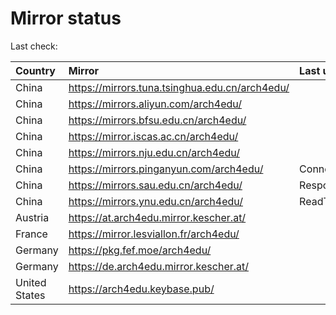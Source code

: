 <script src="./time.js"></script>
# Mirror status
Last check: <script type="text/javascript">localize(1671081541.643598);</script>

|Country|Mirror|Last update|
|:------|:-----|:----------|
|China|https://mirrors.tuna.tsinghua.edu.cn/arch4edu/|<script type="text/javascript">localize(1671042795);</script>|
|China|https://mirrors.aliyun.com/arch4edu/|<script type="text/javascript">localize(1670999960);</script>|
|China|https://mirrors.bfsu.edu.cn/arch4edu/|<script type="text/javascript">localize(1671042795);</script>|
|China|https://mirror.iscas.ac.cn/arch4edu/|<script type="text/javascript">localize(1671042795);</script>|
|China|https://mirrors.nju.edu.cn/arch4edu/|<script type="text/javascript">localize(1670999960);</script>|
|China|https://mirrors.pinganyun.com/arch4edu/|ConnectTimeout|
|China|https://mirrors.sau.edu.cn/arch4edu/|Response 500|
|China|https://mirrors.ynu.edu.cn/arch4edu/|ReadTimeout|
|Austria|https://at.arch4edu.mirror.kescher.at/|<script type="text/javascript">localize(1671042795);</script>|
|France|https://mirror.lesviallon.fr/arch4edu/|<script type="text/javascript">localize(1671042795);</script>|
|Germany|https://pkg.fef.moe/arch4edu/|<script type="text/javascript">localize(1671042795);</script>|
|Germany|https://de.arch4edu.mirror.kescher.at/|<script type="text/javascript">localize(1671042795);</script>|
|United States|https://arch4edu.keybase.pub/|<script type="text/javascript">localize(1671042795);</script>|

<script src="./tablefilter/tablefilter.js"></script>
<script src="./table.js"></script>